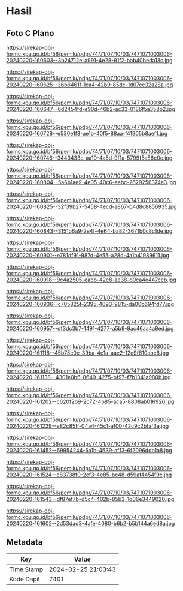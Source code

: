 # Hasil

## Foto C Plano

https://sirekap-obj-formc.kpu.go.id/bf56/pemilu/pdpr/74/71/07/10/03/7471071003006-20240220-160603--3b24712e-a991-4e28-91f2-bab40beda13c.jpg

https://sirekap-obj-formc.kpu.go.id/bf56/pemilu/pdpr/74/71/07/10/03/7471071003006-20240220-160625--36b6461f-1ca4-42b9-85dc-1d07cc32a28a.jpg

https://sirekap-obj-formc.kpu.go.id/bf56/pemilu/pdpr/74/71/07/10/03/7471071003006-20240220-160647--6d2454fd-e90d-46b2-ac33-0186f5a358b2.jpg

https://sirekap-obj-formc.kpu.go.id/bf56/pemilu/pdpr/74/71/07/10/03/7471071003006-20240220-160728--e530e1f3-ae1b-40f5-88aa-f41905b8aef1.jpg

https://sirekap-obj-formc.kpu.go.id/bf56/pemilu/pdpr/74/71/07/10/03/7471071003006-20240220-160746--3443433c-aa10-4a5d-9f1a-5799f5a56e0e.jpg

https://sirekap-obj-formc.kpu.go.id/bf56/pemilu/pdpr/74/71/07/10/03/7471071003006-20240220-160804--5a6b1ae9-4e05-40c6-aebc-2629256374a3.jpg

https://sirekap-obj-formc.kpu.go.id/bf56/pemilu/pdpr/74/71/07/10/03/7471071003006-20240220-160825--32f39b27-5458-4ecd-a867-b4d8c8856935.jpg

https://sirekap-obj-formc.kpu.go.id/bf56/pemilu/pdpr/74/71/07/10/03/7471071003006-20240220-160843--3151b6a9-2e4f-4e64-ba82-3671b0c8c1de.jpg

https://sirekap-obj-formc.kpu.go.id/bf56/pemilu/pdpr/74/71/07/10/03/7471071003006-20240220-160901--e781df91-987d-4e55-a28d-4a1b41989611.jpg

https://sirekap-obj-formc.kpu.go.id/bf56/pemilu/pdpr/74/71/07/10/03/7471071003006-20240220-160918--9c4a2505-eabb-42e8-ae38-d0ca4e447ceb.jpg

https://sirekap-obj-formc.kpu.go.id/bf56/pemilu/pdpr/74/71/07/10/03/7471071003006-20240220-160936--c705825f-2395-4093-9815-da00b694fd77.jpg

https://sirekap-obj-formc.kpu.go.id/bf56/pemilu/pdpr/74/71/07/10/03/7471071003006-20240220-160957--df3dc3b7-1491-4277-a5b9-9ac46aa4a8ed.jpg

https://sirekap-obj-formc.kpu.go.id/bf56/pemilu/pdpr/74/71/07/10/03/7471071003006-20240220-161118--45b75e0e-39ba-4c1a-aae2-12c9f610abc8.jpg

https://sirekap-obj-formc.kpu.go.id/bf56/pemilu/pdpr/74/71/07/10/03/7471071003006-20240220-161138--4301e0b6-8649-4275-bf97-f7b1341a980b.jpg

https://sirekap-obj-formc.kpu.go.id/bf56/pemilu/pdpr/74/71/07/10/03/7471071003006-20240220-161202--c620f2b9-2c72-4b85-aca5-8808ab016926.jpg

https://sirekap-obj-formc.kpu.go.id/bf56/pemilu/pdpr/74/71/07/10/03/7471071003006-20240220-161229--e82c85ff-04a4-45c1-a100-42c9c2bfaf3a.jpg

https://sirekap-obj-formc.kpu.go.id/bf56/pemilu/pdpr/74/71/07/10/03/7471071003006-20240220-161452--69954244-6a1b-4639-af13-6f2096ddb1a8.jpg

https://sirekap-obj-formc.kpu.go.id/bf56/pemilu/pdpr/74/71/07/10/03/7471071003006-20240220-161524--c83738f0-2cf3-4e85-bc48-d59af4454f9c.jpg

https://sirekap-obj-formc.kpu.go.id/bf56/pemilu/pdpr/74/71/07/10/03/7471071003006-20240220-161543--df87ef7b-d5c4-402b-85b3-1d06e3449020.jpg

https://sirekap-obj-formc.kpu.go.id/bf56/pemilu/pdpr/74/71/07/10/03/7471071003006-20240220-161602--2d53dad3-4afe-4080-b6b2-b5b144a6ed8a.jpg


## Metadata

| Key        | Value               |
| ---------- | ------------------- |
| Time Stamp | 2024-02-25 21:03:43 |
| Kode Dapil | 7401                |



